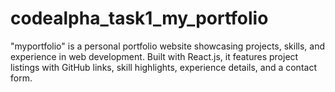 # codealpha_task1_my_portfolio
"myportfolio" is a personal portfolio website showcasing projects, skills, and experience in web development. Built with React.js, it features project listings with GitHub links, skill highlights, experience details, and a contact form.
